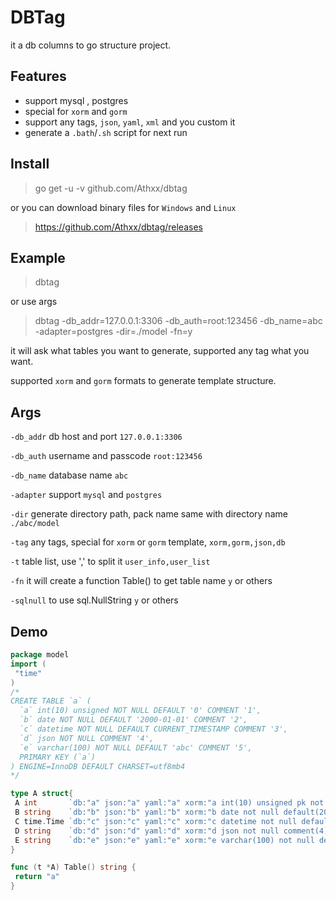# DBTag

it a db columns to go structure project.

## Features

- support mysql , postgres
- special for `xorm` and `gorm`
- support any tags, `json`, `yaml`, `xml` and you custom it
- generate a `.bath`/`.sh` script for next run

## Install

> go get -u -v github.com/Athxx/dbtag

or you can download binary files for `Windows` and `Linux`

> <https://github.com/Athxx/dbtag/releases>

## Example

> dbtag

or use args

> dbtag -db_addr=127.0.0.1:3306 -db_auth=root:123456 -db_name=abc -adapter=postgres -dir=./model -fn=y

it will ask what tables you want to generate, supported any tag what you want.

supported `xorm` and `gorm` formats to generate template structure.

## Args

`-db_addr` db host and port `127.0.0.1:3306`

`-db_auth` username and passcode `root:123456`

`-db_name` database name `abc`

`-adapter` support `mysql` and `postgres`

`-dir` generate directory path, pack name same with directory name `./abc/model`

`-tag` any tags, special for `xorm` or `gorm` template, `xorm,gorm,json,db`

`-t` table list, use ',' to split it `user_info,user_list`

`-fn` it will create a function Table() to get table name `y` or others

`-sqlnull` to use sql.NullString `y` or others

## Demo

```go
package model
import (
 "time"
)
/*
CREATE TABLE `a` (
  `a` int(10) unsigned NOT NULL DEFAULT '0' COMMENT '1',
  `b` date NOT NULL DEFAULT '2000-01-01' COMMENT '2',
  `c` datetime NOT NULL DEFAULT CURRENT_TIMESTAMP COMMENT '3',
  `d` json NOT NULL COMMENT '4',
  `e` varchar(100) NOT NULL DEFAULT 'abc' COMMENT '5',
  PRIMARY KEY (`a`)
) ENGINE=InnoDB DEFAULT CHARSET=utf8mb4
*/

type A struct{
 A int       `db:"a" json:"a" yaml:"a" xorm:"a int(10) unsigned pk not null default(0) comment(1)" gorm:"primary_key;column:a;type:int(10) unsigned;not null;default:0;comment:1" toml:"a"`
 B string    `db:"b" json:"b" yaml:"b" xorm:"b date not null default(2000-01-01) comment(2)" gorm:"column:b;type:date;not null;default:2000-01-01;comment:2" toml:"b"`
 C time.Time `db:"c" json:"c" yaml:"c" xorm:"c datetime not null default(CURRENT_TIMESTAMP) comment(3)" gorm:"column:c;type:datetime;not null;default:CURRENT_TIMESTAMP;comment:3" toml:"c"`
 D string    `db:"d" json:"d" yaml:"d" xorm:"d json not null comment(4)" gorm:"column:d;type:json;not null;comment:4" toml:"d"`
 E string    `db:"e" json:"e" yaml:"e" xorm:"e varchar(100) not null default(abc) comment(5)" gorm:"column:e;type:varchar(100);not null;default:abc;comment:5" toml:"e"`
}

func (t *A) Table() string {
 return "a"
}
```
